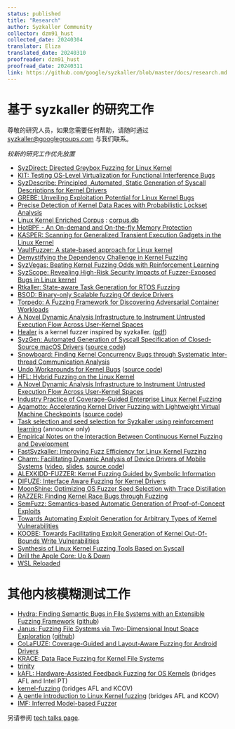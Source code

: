 ```yaml
---
status: published
title: "Research"
author: Syzkaller Community
collector: dzm91_hust
collected_date: 20240304
translator: Eliza
translated_date: 20240310
proofreader: dzm91_hust
proofread_date: 20240311
link: https://github.com/google/syzkaller/blob/master/docs/research.md
---
```


# 基于 syzkaller 的研究工作

尊敬的研究人员，如果您需要任何帮助，请随时通过 syzkaller@googlegroups.com 与我们联系。

_较新的研究工作优先放置_
* [SyzDirect: Directed Greybox Fuzzing for Linux Kernel](https://dl.acm.org/doi/abs/10.1145/3576915.3623146)
* [KIT: Testing OS-Level Virtualization for Functional Interference Bugs](https://doi.org/10.1145/3575693.3575731)
* [SyzDescribe: Principled, Automated, Static Generation of Syscall Descriptions for Kernel Drivers](https://github.com/seclab-ucr/SyzDescribe)
* [GREBE: Unveiling Exploitation Potential for Linux Kernel Bugs](https://zplin.me/papers/GREBE.pdf)
* [Precise Detection of Kernel Data Races with Probabilistic Lockset Analysis](https://www.cs.columbia.edu/~gabe/files/oakland2023_pla.pdf)
* [Linux Kernel Enriched Corpus](https://github.com/cmu-pasta/linux-kernel-enriched-corpus) : [corpus.db](https://github.com/cmu-pasta/linux-kernel-enriched-corpus/raw/main/corpus.db)
* [HotBPF - An On-demand and On-the-fly Memory Protection](https://www.youtube.com/watch?v=1KSLTsgxaSU)
* [KASPER: Scanning for Generalized Transient Execution Gadgets in the Linux Kernel](https://www.vusec.net/projects/kasper/)
* [VaultFuzzer: A state-based approach for Linux kernel](https://hardenedvault.net/blog/2021-09-13-vaultfuzzer/)
* [Demystifying the Dependency Challenge in Kernel Fuzzing](https://conf.researchr.org/details/icse-2022/icse-2022-papers/89/Demystifying-the-Dependency-Challenge-in-Kernel-Fuzzing)
* [SyzVegas: Beating Kernel Fuzzing Odds with Reinforcement Learning](https://www.usenix.org/conference/usenixsecurity21/presentation/wang-daimeng)
* [SyzScope: Revealing High-Risk Security Impacts of Fuzzer-Exposed Bugs in Linux kernel](https://www.usenix.org/conference/usenixsecurity22/presentation/zou)
* [Rtkaller: State-aware Task Generation for RTOS Fuzzing](http://www.wingtecher.com/themes/WingTecherResearch/assets/papers/emsoft21.pdf)
* [BSOD: Binary-only Scalable fuzzing Of device Drivers](https://dmnk.co/raid21-bsod.pdf)
* [Torpedo: A Fuzzing Framework for Discovering Adversarial Container Workloads](https://vtechworks.lib.vt.edu/handle/10919/104159)
* [A Novel Dynamic Analysis Infrastructure to Instrument Untrusted Execution Flow Across User-Kernel Spaces](https://ieeexplore.ieee.org/abstract/document/9519439)
* [Healer](https://github.com/SunHao-0/healer) is a kernel fuzzer inspired by syzkaller. ([pdf](http://www.wingtecher.com/themes/WingTecherResearch/assets/papers/healer-sosp21.pdf))
* [SyzGen: Automated Generation of Syscall Specification of Closed-Source macOS Drivers](https://www.cs.ucr.edu/~zhiyunq/pub/ccs21_syzgen.pdf) ([source code](https://github.com/seclab-ucr/SyzGen_setup))
* [Snowboard: Finding Kernel Concurrency Bugs through Systematic Inter-thread Communication Analysis](https://dl.acm.org/doi/10.1145/3477132.3483549)
* [Undo Workarounds for Kernel Bugs](https://www.usenix.org/system/files/sec21fall-talebi.pdf) ([source code](https://trusslab.github.io/hecaton))
* [HFL: Hybrid Fuzzing on the Linux Kernel](https://www.ndss-symposium.org/wp-content/uploads/2020/02/24018-paper.pdf)
* [A Novel Dynamic Analysis Infrastructure to Instrument Untrusted Execution Flow Across User-Kernel Spaces](https://www.computer.org/csdl/proceedings-article/sp/2021/893400a402/1mbmHSlbmvK)
* [Industry Practice of Coverage-Guided Enterprise Linux Kernel Fuzzing](http://wingtecher.com/themes/WingTecherResearch/assets/papers/fse19-linux-kernel.pdf)
* [Agamotto: Accelerating Kernel Driver Fuzzing with Lightweight Virtual Machine Checkpoints](https://www.usenix.org/conference/usenixsecurity20/presentation/song) ([source code](https://github.com/securesystemslab/agamotto))
* [Task selection and seed selection for Syzkaller using reinforcement learning](https://groups.google.com/d/msg/syzkaller/eKPD4ZpJ66o/UqO_K-SMFwAJ) (announce only)
* [Empirical Notes on the Interaction Between Continuous Kernel Fuzzing and Development](http://users.utu.fi/kakrind/publications/19/vulnfuzz_camera.pdf)
* [FastSyzkaller: Improving Fuzz Efficiency for Linux Kernel Fuzzing](https://iopscience.iop.org/article/10.1088/1742-6596/1176/2/022013)
* [Charm: Facilitating Dynamic Analysis of Device Drivers of Mobile Systems](https://www.usenix.org/system/files/conference/usenixsecurity18/sec18-talebi.pdf)
([video](https://www.usenix.org/conference/usenixsecurity18/presentation/talebi),
[slides](https://www.usenix.org/sites/default/files/conference/protected-files/security18_slides_talebi.pdf),
[source code](https://trusslab.github.io/charm))
* [ALEXKIDD-FUZZER: Kernel Fuzzing Guided by Symbolic Information](https://www.cerias.purdue.edu/assets/symposium/2018-posters/829-D1B.pdf)
* [DIFUZE: Interface Aware Fuzzing for Kernel Drivers](https://acmccs.github.io/papers/p2123-corinaA.pdf)
* [MoonShine: Optimizing OS Fuzzer Seed Selection with Trace Distillation](http://www.cs.columbia.edu/~suman/docs/moonshine.pdf)
* [RAZZER: Finding Kernel Race Bugs through Fuzzing](https://lifeasageek.github.io/papers/jeong:razzer.pdf)
* [SemFuzz: Semantics-based Automatic Generation of Proof-of-Concept Exploits](https://www.informatics.indiana.edu/xw7/papers/p2139-you.pdf)
* [Towards Automating Exploit Generation for Arbitrary Types of Kernel Vulnerabilities](https://i.blackhat.com/us-18/Thu-August-9/us-18-Wu-Towards-Automating-Exploit-Generation-For-Arbitrary-Types-of-Kernel-Vulnerabilities-wp.pdf)
* [KOOBE: Towards Facilitating Exploit Generation of Kernel Out-Of-Bounds Write Vulnerabilities](https://www.usenix.org/system/files/sec20summer_chen-weiteng_prepub.pdf)
* [Synthesis of Linux Kernel Fuzzing Tools Based on Syscall](http://dpi-proceedings.com/index.php/dtcse/article/download/14990/14503)
* [Drill the Apple Core: Up & Down](https://i.blackhat.com/eu-18/Wed-Dec-5/eu-18-Juwei_Lin-Drill-The-Apple-Core.pdf)
* [WSL Reloaded](https://www.slideshare.net/AnthonyLAOUHINETSUEI/wsl-reloaded)

# 其他内核模糊测试工作

* [Hydra: Finding Semantic Bugs in File Systems with an Extensible Fuzzing Framework](https://squizz617.github.io/pubs/hydra-sosp19.pdf) ([github](https://github.com/sslab-gatech/hydra))
* [Janus: Fuzzing File Systems via Two-Dimensional Input Space Exploration](https://gts3.org/assets/papers/2019/xu:janus.pdf) ([github](https://github.com/sslab-gatech/janus))
* [CoLaFUZE: Coverage-Guided and Layout-Aware Fuzzing for Android Drivers](https://www.jstage.jst.go.jp/article/transinf/E104.D/11/E104.D_2021NGP0005/_pdf)
* [KRACE: Data Race Fuzzing for Kernel File Systems](https://www.cc.gatech.edu/~mxu80/pubs/xu:krace.pdf)
* [trinity](https://github.com/kernelslacker/trinity)
* [kAFL: Hardware-Assisted Feedback Fuzzing for OS Kernels](https://www.usenix.org/system/files/conference/usenixsecurity17/sec17-schumilo.pdf) (bridges AFL and Intel PT)
* [kernel-fuzzing](https://github.com/oracle/kernel-fuzzing) (bridges AFL and KCOV)
* [A gentle introduction to Linux Kernel fuzzing](https://blog.cloudflare.com/a-gentle-introduction-to-linux-kernel-fuzzing/) (bridges AFL and KCOV)
* [IMF: Inferred Model-based Fuzzer](https://acmccs.github.io/papers/p2345-hanA.pdf)

另请参阅 [tech talks page](/docs/talks.md).
